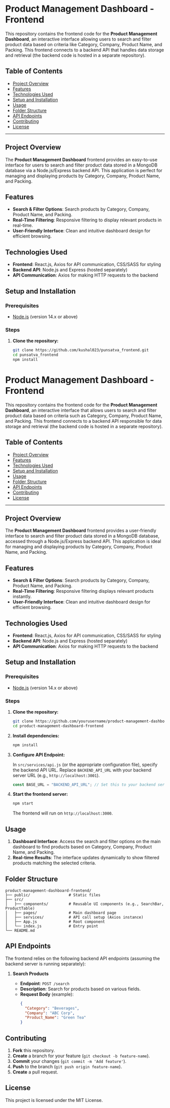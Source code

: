 # Product Management Dashboard - Frontend

This repository contains the frontend code for the **Product Management Dashboard**, an interactive interface allowing users to search and filter product data based on criteria like Category, Company, Product Name, and Packing. This frontend connects to a backend API that handles data storage and retrieval (the backend code is hosted in a separate repository).

## Table of Contents

- [Project Overview](#project-overview)
- [Features](#features)
- [Technologies Used](#technologies-used)
- [Setup and Installation](#setup-and-installation)
- [Usage](#usage)
- [Folder Structure](#folder-structure)
- [API Endpoints](#api-endpoints)
- [Contributing](#contributing)
- [License](#license)

---

## Project Overview

The **Product Management Dashboard** frontend provides an easy-to-use interface for users to search and filter product data stored in a MongoDB database via a Node.js/Express backend API. This application is perfect for managing and displaying products by Category, Company, Product Name, and Packing.

## Features

- **Search & Filter Options**: Search products by Category, Company, Product Name, and Packing.
- **Real-Time Filtering**: Responsive filtering to display relevant products in real-time.
- **User-Friendly Interface**: Clean and intuitive dashboard design for efficient browsing.

## Technologies Used

- **Frontend**: React.js, Axios for API communication, CSS/SASS for styling
- **Backend API**: Node.js and Express (hosted separately)
- **API Communication**: Axios for making HTTP requests to the backend

## Setup and Installation

### Prerequisites

- [Node.js](https://nodejs.org/) (version 14.x or above)

### Steps

1. **Clone the repository:**

   ```bash
   git clone https://github.com/kushal023/punsatva_frontend.git
   cd punsatva_frontend
   npm install


# Product Management Dashboard - Frontend

This repository contains the frontend code for the **Product Management Dashboard**, an interactive interface that allows users to search and filter product data based on criteria such as Category, Company, Product Name, and Packing. This frontend connects to a backend API responsible for data storage and retrieval (the backend code is hosted in a separate repository).

## Table of Contents

- [Project Overview](#project-overview)
- [Features](#features)
- [Technologies Used](#technologies-used)
- [Setup and Installation](#setup-and-installation)
- [Usage](#usage)
- [Folder Structure](#folder-structure)
- [API Endpoints](#api-endpoints)
- [Contributing](#contributing)
- [License](#license)

---

## Project Overview

The **Product Management Dashboard** frontend provides a user-friendly interface to search and filter product data stored in a MongoDB database, accessed through a Node.js/Express backend API. This application is ideal for managing and displaying products by Category, Company, Product Name, and Packing.

## Features

- **Search & Filter Options**: Search products by Category, Company, Product Name, and Packing.
- **Real-Time Filtering**: Responsive filtering displays relevant products instantly.
- **User-Friendly Interface**: Clean and intuitive dashboard design for efficient browsing.

## Technologies Used

- **Frontend**: React.js, Axios for API communication, CSS/SASS for styling
- **Backend API**: Node.js and Express (hosted separately)
- **API Communication**: Axios for making HTTP requests to the backend

## Setup and Installation

### Prerequisites

- [Node.js](https://nodejs.org/) (version 14.x or above)

### Steps

1. **Clone the repository:**

   ```bash
   git clone https://github.com/yourusername/product-management-dashboard-frontend.git
   cd product-management-dashboard-frontend
   ```

2. **Install dependencies:**

   ```bash
   npm install
   ```

3. **Configure API Endpoint:**

   In `src/services/api.js` (or the appropriate configuration file), specify the backend API URL. Replace `BACKEND_API_URL` with your backend server URL (e.g., `http://localhost:3001`).

   ```javascript
   const BASE_URL = "BACKEND_API_URL"; // Set this to your backend server's URL
   ```

4. **Start the frontend server:**

   ```bash
   npm start
   ```

   The frontend will run on `http://localhost:3000`.

## Usage

1. **Dashboard Interface**: Access the search and filter options on the main dashboard to find products based on Category, Company, Product Name, and Packing.
2. **Real-time Results**: The interface updates dynamically to show filtered products matching the selected criteria.

## Folder Structure

```
product-management-dashboard-frontend/
├── public/                 # Static files
├── src/
│   ├── components/         # Reusable UI components (e.g., SearchBar, ProductTable)
│   ├── pages/              # Main dashboard page
│   ├── services/           # API call setup (Axios instance)
│   ├── App.js              # Root component
│   └── index.js            # Entry point
└── README.md
```

## API Endpoints

The frontend relies on the following backend API endpoints (assuming the backend server is running separately):

1. **Search Products**

   - **Endpoint**: `POST /search`
   - **Description**: Search for products based on various fields.
   - **Request Body** (example):
     ```json
     {
       "Category": "Beverages",
       "Company": "ABC Corp",
       "Product_Name": "Green Tea"
     }
     ```

## Contributing

1. **Fork** this repository.
2. **Create** a branch for your feature (`git checkout -b feature-name`).
3. **Commit** your changes (`git commit -m 'Add feature'`).
4. **Push** to the branch (`git push origin feature-name`).
5. **Create** a pull request.

## License

This project is licensed under the MIT License.
